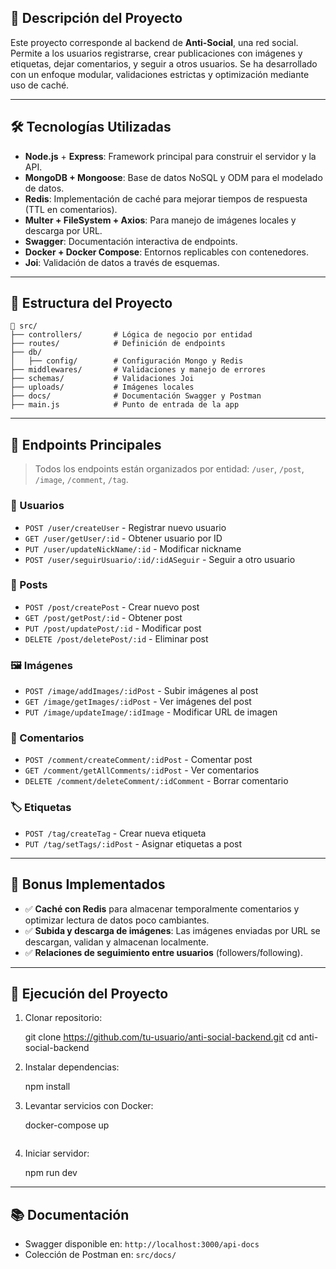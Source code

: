 


## 📌 Descripción del Proyecto

Este proyecto corresponde al backend de **Anti-Social**, una red social. Permite a los usuarios registrarse, crear publicaciones con imágenes y etiquetas, dejar comentarios, y seguir a otros usuarios. Se ha desarrollado con un enfoque modular, validaciones estrictas y optimización mediante uso de caché.

---

## 🛠 Tecnologías Utilizadas

- **Node.js** + **Express**: Framework principal para construir el servidor y la API.
- **MongoDB + Mongoose**: Base de datos NoSQL y ODM para el modelado de datos.
- **Redis**: Implementación de caché para mejorar tiempos de respuesta (TTL en comentarios).
- **Multer + FileSystem + Axios**: Para manejo de imágenes locales y descarga por URL.
- **Swagger**: Documentación interactiva de endpoints.
- **Docker + Docker Compose**: Entornos replicables con contenedores.
- **Joi**: Validación de datos a través de esquemas.

---

## 📁 Estructura del Proyecto

```
📁 src/
├── controllers/       # Lógica de negocio por entidad
├── routes/            # Definición de endpoints
├── db/
│   ├── config/        # Configuración Mongo y Redis
├── middlewares/       # Validaciones y manejo de errores
├── schemas/           # Validaciones Joi
├── uploads/           # Imágenes locales
├── docs/              # Documentación Swagger y Postman
├── main.js            # Punto de entrada de la app
```

---

## 📄 Endpoints Principales

> Todos los endpoints están organizados por entidad: `/user`, `/post`, `/image`, `/comment`, `/tag`.

### 👤 Usuarios

- `POST /user/createUser` - Registrar nuevo usuario
- `GET /user/getUser/:id` - Obtener usuario por ID
- `PUT /user/updateNickName/:id` - Modificar nickname
- `POST /user/seguirUsuario/:id/:idASeguir` - Seguir a otro usuario

### 📝 Posts

- `POST /post/createPost` - Crear nuevo post
- `GET /post/getPost/:id` - Obtener post
- `PUT /post/updatePost/:id` - Modificar post
- `DELETE /post/deletePost/:id` - Eliminar post

### 🖼 Imágenes

- `POST /image/addImages/:idPost` - Subir imágenes al post
- `GET /image/getImages/:idPost` - Ver imágenes del post
- `PUT /image/updateImage/:idImage` - Modificar URL de imagen

### 💬 Comentarios

- `POST /comment/createComment/:idPost` - Comentar post
- `GET /comment/getAllComments/:idPost` - Ver comentarios
- `DELETE /comment/deleteComment/:idComment` - Borrar comentario

### 🏷 Etiquetas

- `POST /tag/createTag` - Crear nueva etiqueta
- `PUT /tag/setTags/:idPost` - Asignar etiquetas a post

---

## 🎁 Bonus Implementados

- ✅ **Caché con Redis** para almacenar temporalmente comentarios y optimizar lectura de datos poco cambiantes.
- ✅ **Subida y descarga de imágenes**: Las imágenes enviadas por URL se descargan, validan y almacenan localmente.
- ✅ **Relaciones de seguimiento entre usuarios** (followers/following).

---

## 🚀 Ejecución del Proyecto

1. Clonar repositorio:
   
   git clone https://github.com/tu-usuario/anti-social-backend.git
   cd anti-social-backend
   

2. Instalar dependencias:
   
   npm install
   

3. Levantar servicios con Docker:
   
   docker-compose up
   ```

4. Iniciar servidor:
   
   npm run dev
   

---

## 📚 Documentación

- Swagger disponible en: `http://localhost:3000/api-docs`
- Colección de Postman en: `src/docs/`
